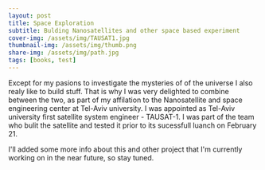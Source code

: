 ```yaml
---
layout: post
title: Space Exploration
subtitle: Bulding Nanosatellites and other space based experiment
cover-img: /assets/img/TAUSAT1.jpg
thumbnail-img: /assets/img/thumb.png
share-img: /assets/img/path.jpg
tags: [books, test]
---
```


Except for my pasions to investigate the mysteries of of the universe I also realy like to build stuff. That is why I was very delighted to combine between the two, as part of my affilation to the Nanosatellite and space engineering center at Tel-Aviv university. I was appointed as Tel-Aviv university first satellite system engineer - TAUSAT-1. I was part of the team who bulit the satellite and tested it prior to its sucessfull luanch on February 21.

I'll added some more info about this and other project that I'm currently working on in the near future, so stay tuned.
